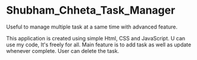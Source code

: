 # Shubham_Chheta_Task_Manager
Useful to manage multiple task at a same time with advanced feature.

This application is created using simple Html, CSS and JavaScript.
U can use my code, It's freely for all.
Main feature is to add task as well as update whenever complete. 
User can delete the task.
